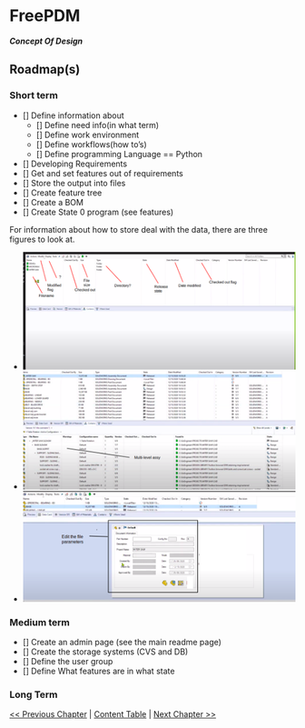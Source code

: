 # FreePDM
***Concept Of Design***

## Roadmap(s)

### Short term

- [] Define information about
  - [] Define need info(in what term)
  - [] Define work environment
  - [] Define workflows(how to’s)
  - [] Define programming Language == Python
- [] Developing Requirements
- [] Get and set features out of requirements
- [] Store the output into files
- [] Create feature tree
- [] Create a BOM
- [] Create State 0 program (see features)

For information about how to store deal with the data, there are three figures to look at.
- ![directory structure](FreePDM_CoD-Figures/dir.png)
- ![assy structure](FreePDM_CoD-Figures/assy.png)
- ![Getting / Setting data](FreePDM_CoD-Figures/properties.png) 
### Medium term
- [] Create an admin page (see the main readme page)
- [] Create the storage systems (CVS and DB)
- [] Define the user group
- [] Define What features are in what state

### Long Term


[<< Previous Chapter](FreePDM_05-1-DatabaseSetup.md) | [Content Table](README.md) | [Next Chapter >>](FreePDM_07-TestFiles.md)
